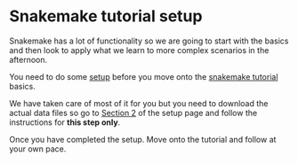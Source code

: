# Snakemake tutorial setup

Snakemake has a lot of functionality so we are going to start with the basics and then look to apply what we learn to more complex scenarios in the afternoon.

You need to do some [setup](http://snakemake.readthedocs.io/en/stable/tutorial/setup.html "snakemake tutorial setup") before you move onto the [snakemake tutorial](http://snakemake.readthedocs.io/en/stable/tutorial/basics.html) basics.

We have taken care of most of it for you but you need to download the actual data files so go to [Section 2](http://snakemake.readthedocs.io/en/stable/tutorial/setup.html#step-2-preparing-a-working-directory) of the setup page and follow the instructions for **this step only**. 
 
Once you have completed the setup. Move onto the tutorial and follow at your own pace.



